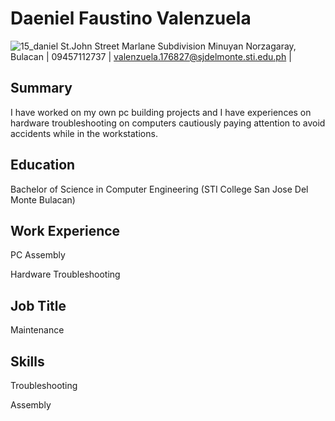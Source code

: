 # Daeniel Faustino Valenzuela
![15_daniel](https://github.com/ValenzuelaDaeniel/resume/assets/134698568/2db6c845-2e3d-4062-a917-47bc4ffb7cd4)
St.John Street Marlane Subdivision Minuyan Norzagaray, Bulacan | 09457112737 | valenzuela.176827@sjdelmonte.sti.edu.ph |

## Summary
I have worked on my own pc building projects and I have experiences on hardware troubleshooting on computers cautiously paying attention to avoid accidents while in the workstations.

## Education
Bachelor of Science in Computer Engineering (STI College San Jose Del Monte Bulacan)

## Work Experience
PC Assembly

Hardware Troubleshooting

## Job Title
Maintenance

## Skills
Troubleshooting

Assembly

